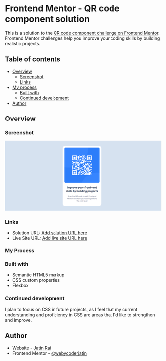 # Frontend Mentor - QR code component solution

This is a solution to the [QR code component challenge on Frontend Mentor](https://www.frontendmentor.io/challenges/qr-code-component-iux_sIO_H). Frontend Mentor challenges help you improve your coding skills by building realistic projects. 

## Table of contents

- [Overview](#overview)
  - [Screenshot](#screenshot)
  - [Links](#links)
- [My process](#my-process)
  - [Built with](#built-with)
  - [Continued development](#continued-development)
- [Author](#author)

## Overview

### Screenshot

![](./screenshot.png)

### Links

- Solution URL: [Add solution URL here](https://your-solution-url.com)
- Live Site URL: [Add live site URL here](https://your-live-site-url.com)


### My Process

### Built with

- Semantic HTML5 markup
- CSS custom properties
- Flexbox

### Continued development

I plan to focus on CSS in future projects, as I feel that my current understanding and proficiency in CSS are areas that I'd like to strengthen and improve.

## Author

- Website - [Jatin Rai](https://www.frontendmentor.io/profile/webycoderjatin)
- Frontend Mentor - [@webycoderjatin](https://www.frontendmentor.io/profile/webycoderjatin)


